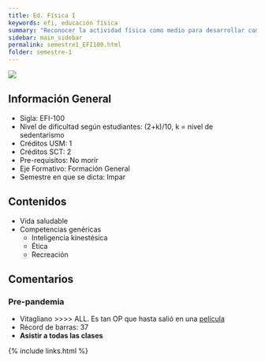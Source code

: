 ```yaml
---
title: Ed. Física I
keywords: efi, educación física
summary: "Reconocer la actividad física como medio para desarrollar competencias genéricas, tales como inteligencia kinestésica, ética y recreación, entre otras, para transferirlas a las tareas diarias que le demande el entorno personal, social y profesional. Puta vai a correr harto, no sé qué esperabas de un ramo con este nombre."
sidebar: main_sidebar
permalink: semestre1_EFI100.html
folder: semestre-1
---
```


<img id="right-img" src="{{ site.baseurl }}/images/semestre1/run_as_admin.png">

## Información General

- Sigla: EFI-100
- Nivel de dificultad según estudiantes: (2+k)/10, k = nivel de sedentarismo
- Créditos USM: 1
- Créditos SCT: 2
- Pre-requisitos: No morir
- Eje Formativo: Formación General
- Semestre en que se dicta: Impar

## Contenidos

- Vida saludable
- Competencias genéricas
  - Inteligencia kinestésica
  - Ética
  - Recreación

## Comentarios

### Pre-pandemia

- Vitagliano >\>>\> ALL. Es tan OP que hasta salió en una [película][1]
- Récord de barras: 37
- **Asistir a todas las clases**

[1]: https://www.youtube.com/watch?v=q0gZOym0QmE

{% include links.html %}
